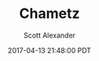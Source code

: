 ---
layout: podcast
title: "Chametz"
author: Scott Alexander
description: https://slatestarcodex.com/2017/04/13/chametz/
date: 2017-04-13 21:48:00 PDT
length: 967771
duration: 242
guid: chametz
---